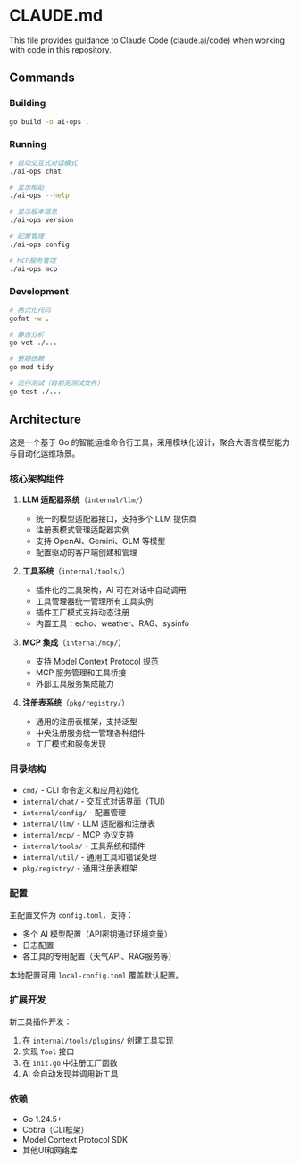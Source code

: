 # CLAUDE.md

This file provides guidance to Claude Code (claude.ai/code) when working with code in this repository.

## Commands

### Building
```bash
go build -o ai-ops .
```

### Running
```bash
# 启动交互式对话模式
./ai-ops chat

# 显示帮助
./ai-ops --help

# 显示版本信息
./ai-ops version

# 配置管理
./ai-ops config

# MCP服务管理
./ai-ops mcp
```

### Development
```bash
# 格式化代码
gofmt -w .

# 静态分析
go vet ./...

# 整理依赖
go mod tidy

# 运行测试（目前无测试文件）
go test ./...
```

## Architecture

这是一个基于 Go 的智能运维命令行工具，采用模块化设计，聚合大语言模型能力与自动化运维场景。

### 核心架构组件

1. **LLM 适配器系统**（`internal/llm/`）
   - 统一的模型适配器接口，支持多个 LLM 提供商
   - 注册表模式管理适配器实例
   - 支持 OpenAI、Gemini、GLM 等模型
   - 配置驱动的客户端创建和管理

2. **工具系统**（`internal/tools/`）
   - 插件化的工具架构，AI 可在对话中自动调用
   - 工具管理器统一管理所有工具实例
   - 插件工厂模式支持动态注册
   - 内置工具：echo、weather、RAG、sysinfo

3. **MCP 集成**（`internal/mcp/`）
   - 支持 Model Context Protocol 规范
   - MCP 服务管理和工具桥接
   - 外部工具服务集成能力

4. **注册表系统**（`pkg/registry/`）
   - 通用的注册表框架，支持泛型
   - 中央注册服务统一管理各种组件
   - 工厂模式和服务发现

### 目录结构

- `cmd/` - CLI 命令定义和应用初始化
- `internal/chat/` - 交互式对话界面（TUI）
- `internal/config/` - 配置管理
- `internal/llm/` - LLM 适配器和注册表
- `internal/mcp/` - MCP 协议支持
- `internal/tools/` - 工具系统和插件
- `internal/util/` - 通用工具和错误处理
- `pkg/registry/` - 通用注册表框架

### 配置

主配置文件为 `config.toml`，支持：
- 多个 AI 模型配置（API密钥通过环境变量）
- 日志配置
- 各工具的专用配置（天气API、RAG服务等）

本地配置可用 `local-config.toml` 覆盖默认配置。

### 扩展开发

新工具插件开发：
1. 在 `internal/tools/plugins/` 创建工具实现
2. 实现 `Tool` 接口
3. 在 `init.go` 中注册工厂函数
4. AI 会自动发现并调用新工具

### 依赖

- Go 1.24.5+
- Cobra（CLI框架）
- Model Context Protocol SDK
- 其他UI和网络库